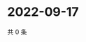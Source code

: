 # 2022-09-17

共 0 条

<!-- BEGIN WEIBO -->
<!-- 最后更新时间 Sat Sep 17 2022 13:31:00 GMT+0800 (China Standard Time) -->

<!-- END WEIBO -->
